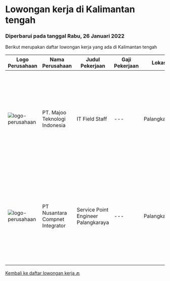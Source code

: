 
  # Lowongan kerja di Kalimantan tengah

  ### Diperbarui pada tanggal Rabu, 26 Januari 2022

  Berikut merupakan daftar lowongan kerja yang ada di Kalimantan tengah

  |Logo Perusahaan | Nama Perusahaan | Judul Pekerjaan | Gaji Pekerjaan | Lokasi | Deskripsi | Tanggal diunggah | Pranala |
  | -------------- | --------------- | --------------- | --------- | --------- | -------------- | ------- | ----------- |
  |![logo-perusahaan](https://image-service-cdn.seek.com.au/2a2c8a948d223cf92abbc34c9b4e6cee325386db/ee4dce1061f3f616224767ad58cb2fc751b8d2dc)|PT. Majoo Teknologi Indonesia|IT Field Staff|---|Palangkaraya|Deskripsi Pekerjaan: Melakukan instalasi beserta pengaturan software dan hardware majoo. Memberikan edukasi (training) kepada staff / manager/ owner...|Senin, 24 Januari 2022|https://www.jobstreet.co.id/id/job/it-field-staff-3767275?token=0~7cebf20a-c468-4daa-be50-0e2743bf239c&sectionRank=1&jobId=jobstreet-id-job-3767275|
|![logo-perusahaan](https://image-service-cdn.seek.com.au/faf1379cb2f8ff5c87162dc20c60c0d2f63dba1c/ee4dce1061f3f616224767ad58cb2fc751b8d2dc)|PT Nusantara Compnet Integrator|Service Point Engineer Palangkaraya|---|Palangkaraya|S1 Teknik Komputer, Ilmu Komputer, Teknik Informatika atau Ilmu Komputer lainnya. Memiliki pengalaman minimal 1 tahun, fresh graduate dipersilahkan...|Jumat, 21 Januari 2022|https://www.jobstreet.co.id/id/job/service-point-engineer-palangkaraya-3744961?token=0~7cebf20a-c468-4daa-be50-0e2743bf239c&sectionRank=2&jobId=jobstreet-id-job-3744961|


  [Kembali ke daftar lowongan kerja 🔙](../README.md#daftar-lowongan-kerja)
  